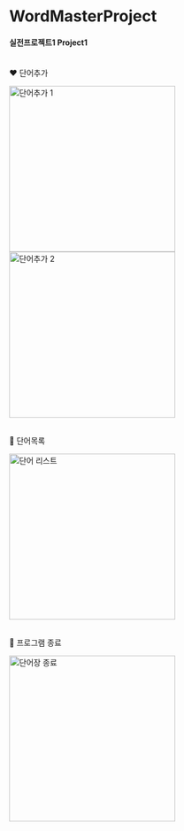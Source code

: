 # WordMasterProject 
#### 실전프로젝트1 Project1


<br>❤️ 단어추가

<img src="https://github.com/woo-ah/WordMasterProject/assets/121033437/60779cda-dd81-4d1b-8b62-b8a5c3303eba" alt="단어추가 1" width="300" height="300"> 
<img src="https://github.com/woo-ah/WordMasterProject/assets/121033437/913adf00-4028-4e04-b23e-03ba6a25560c" alt="단어추가 2" width="300" height="300">

<br>💛 단어목록
<br>

<img src="https://github.com/woo-ah/WordMasterProject/assets/121033437/77f8d4aa-5b60-437a-88e8-d62ed69e84ce" alt="단어 리스트" width="300" height="300">


<br>💚 프로그램 종료

<img src="https://github.com/woo-ah/WordMasterProject/assets/121033437/e8718f44-1079-4dde-98dc-dd5f39a6d373" alt="단어장 종료" width="300" height="300">
